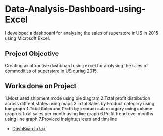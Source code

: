 # Data-Analysis-Dashboard-using-Excel
I developed a dashboard for analysing the sales of superstore in US in 2015 using Microsoft Excel.
## Project Objective
Creating an attractive dashboard using excel for analysing the sales of commodities of superstore in US during 2015.
## Works done on Project
1.Most used shipment mode using pie diagram
2.Total profit distribution across diffrent states using maps
3.Total Sales by Product category using bar graph
4.Total Sales and Profit by product sub category using column graph
5.Total sales per month using line graph
6.Profit trend over months using line graph
7.Provided insights,slicers and timeline
- <a href="https://github.com/Meeval20/Data-Analysis-Dashboard-using-Excel/blob/main/Dashboard%20Superstore%20Sale%20US%202015.xlsx">DashBoard <\a>
